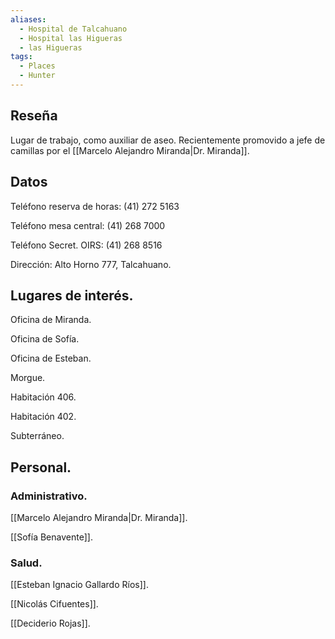 ```yaml
---
aliases:
  - Hospital de Talcahuano
  - Hospital las Higueras
  - las Higueras
tags:
  - Places
  - Hunter
---
```

## Reseña

Lugar de trabajo, como auxiliar de aseo. Recientemente promovido a jefe de camillas por el [[Marcelo Alejandro Miranda|Dr. Miranda]].
## Datos

Teléfono reserva de horas: (41) 272 5163

Teléfono mesa central: (41) 268 7000

Teléfono Secret. OIRS: (41) 268 8516

Dirección: Alto Horno 777, Talcahuano.
## Lugares de interés.

Oficina de Miranda.

Oficina de Sofía.

Oficina de Esteban.

Morgue.

Habitación 406.

Habitación 402.

Subterráneo.
## Personal.

### Administrativo.

[[Marcelo Alejandro Miranda|Dr. Miranda]].

[[Sofía Benavente]].

### Salud.

[[Esteban Ignacio Gallardo Ríos]].

[[Nicolás Cifuentes]].

[[Deciderio Rojas]].